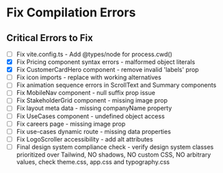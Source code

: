 # Fix Compilation Errors

## Critical Errors to Fix

- [ ] Fix vite.config.ts - Add @types/node for process.cwd()
- [x] Fix Pricing component syntax errors - malformed object literals
- [x] Fix CustomerCardHero component - remove invalid 'labels' prop
- [ ] Fix icon imports - replace with working alternatives
- [ ] Fix animation sequence errors in ScrollText and Summary components
- [ ] Fix MobileNav component - null suffix prop issue
- [ ] Fix StakeholderGrid component - missing image prop
- [ ] Fix layout meta data - missing companyName property
- [ ] Fix UseCases component - undefined object access
- [ ] Fix careers page - missing image prop
- [ ] Fix use-cases dynamic route - missing data properties
- [ ] Fix LogoScroller accessibility - add alt attributes
- [ ] Final design system compliance check - verify design system classes prioritized over Tailwind, NO shadows, NO custom CSS, NO arbitrary values, check theme.css, app.css and typography.css